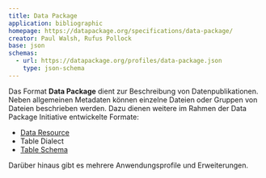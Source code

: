 ```yaml
---
title: Data Package
application: bibliographic
homepage: https://datapackage.org/specifications/data-package/
creator: Paul Walsh, Rufus Pollock
base: json
schemas:
  - url: https://datapackage.org/profiles/data-package.json
    type: json-schema
---
```


Das Format **Data Package** dient zur Beschreibung von Datenpublikationen. Neben allgemeinen Metadaten können einzelne Dateien oder Gruppen von Dateien beschrieben werden. Dazu dienen weitere im Rahmen der Data Package Initiative entwickelte Formate:

- [Data Resource](dataresource)
- Table Dialect
- [Table Schema](schema/table-schema)

Darüber hinaus gibt es mehrere Anwendungsprofile und Erweiterungen.
